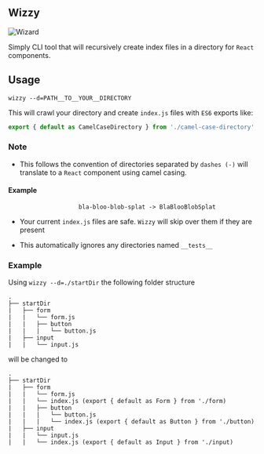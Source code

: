 ## Wizzy

![Wizard](https://media0.giphy.com/media/l0ExsgrTuACbtPaqQ/giphy.gif?cid=3640f6095bcf5bad583333314dbc1b00)

Simply CLI tool that will recursively create index files in a directory for `React` components.

## Usage

`wizzy --d=PATH__TO__YOUR__DIRECTORY`

This will crawl your directory and create `index.js` files with `ES6` exports like:

```javascript
export { default as CamelCaseDirectory } from './camel-case-directory';
```

### Note

- This follows the convention of directories separated by `dashes (-)` will translate to a `React` component using camel casing.

#### Example

```
                    bla-bloo-blob-splat -> BlaBlooBlobSplat
```

- Your current `index.js` files are safe. `Wizzy` will skip over them if they are present

- This automatically ignores any directories named `__tests__`

### Example

Using `wizzy --d=./startDir` the following folder structure

```
.
├── startDir
|   ├── form
|   |   └── form.js
|   |   ├── button
|   |   |   └── button.js
|   ├── input
|   |   └── input.js
```

will be changed to

```
.
├── startDir
|   ├── form
|   |   └── form.js
|   |   └── index.js (export { default as Form } from './form)
|   |   ├── button
|   |   |   └── button.js
|   |   |   └── index.js (export { default as Button } from './button)
|   ├── input
|   |   └── input.js
|   |   └── index.js (export { default as Input } from './input)
```
